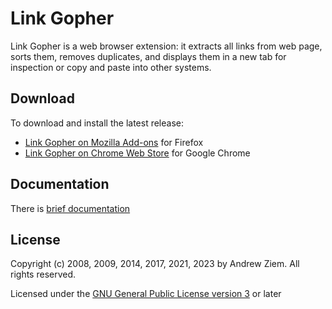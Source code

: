 # Link Gopher

Link Gopher is a web browser extension: it extracts all links from web page, sorts them, removes duplicates, and displays them in a new tab for inspection or copy and paste into other systems.

## Download

To download and install the latest release:

- [Link Gopher on Mozilla Add-ons](https://addons.mozilla.org/en-US/firefox/addon/link-gopher/) for Firefox
- [Link Gopher on Chrome Web Store](https://chrome.google.com/webstore/detail/link-gopher/bpjdkodgnbfalgghnbeggfbfjpcfamkf) for Google Chrome

## Documentation

There is [brief documentation](https://sites.google.com/site/linkgopher/Home)

## License

Copyright (c) 2008, 2009, 2014, 2017, 2021, 2023 by Andrew Ziem. All rights reserved.

Licensed under the [GNU General Public License version 3](https://www.gnu.org/licenses/gpl-3.0.en.html) or later

